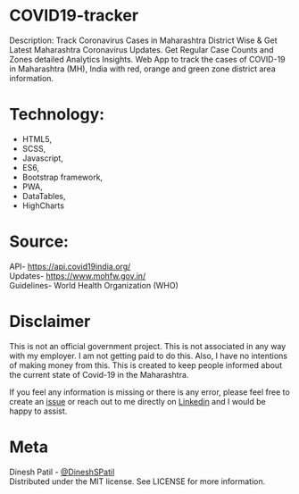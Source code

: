 # COVID19-tracker

Description: Track Coronavirus Cases in Maharashtra District Wise &amp; Get Latest Maharashtra Coronavirus Updates. Get Regular Case Counts and Zones detailed Analytics Insights. Web App to track the cases of COVID-19 in Maharashtra (MH), India with red, orange and green zone district area information.

# Technology: 
<ul>
  <li>HTML5,</li>
  <li>SCSS,</li>
  <li>Javascript,</li>
  <li>ES6,</li>
  <li>Bootstrap framework,</li>
  <li>PWA,</li>
  <li>DataTables,</li>
  <li>HighCharts</li>
 </ul>
 
# Source:
API- https://api.covid19india.org/<br/>
Updates- https://www.mohfw.gov.in/<br/>
Guidelines- World Health Organization (WHO)

# Disclaimer
This is not an official government project. This is not associated in any way with my employer. I am not getting paid to do this. Also, I have no intentions of making money from this. This is created to keep people informed about the current state of Covid-19 in the Maharashtra.

If you feel any information is missing or there is any error, please feel free to create an <a href="https://github.com/DineshSPatil/Covid19-Tracker-MH/issues">issue</a> or reach out to me directly on <a href="https://www.linkedin.com/in/dinesh-patil/">Linkedin</a> and I would be happy to assist.

# Meta
Dinesh Patil - <a href="https://github.com/DineshSPatil">@DineshSPatil</a><br/>
Distributed under the MIT license. See LICENSE for more information.

